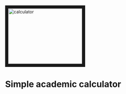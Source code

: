 
 <a href="https://evgeniatrudova.github.io/JS_academic_calculator/">  <img width="240" height="180" border="10" alt="calculator" src="https://user-images.githubusercontent.com/68112616/149302116-42a3d6df-6509-4b75-b7aa-0a3a73b8182b.png"></a>
# Simple academic calculator 
